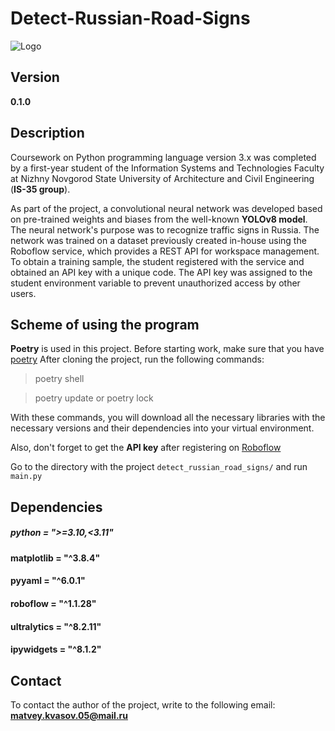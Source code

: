 # Detect-Russian-Road-Signs
![Logo](https://cdn-icons-png.flaticon.com/512/6707/6707424.png)
## Version  
**0.1.0**
##  Description 
Coursework on Python programming language version 3.x was completed by a first-year student of the Information Systems and Technologies Faculty at Nizhny Novgorod State University of Architecture and Civil Engineering (**IS-35 group**).

As part of the project, a convolutional neural network was developed based on pre-trained weights and biases from the well-known **YOLOv8 model**. The neural network's purpose was to recognize traffic signs in Russia. The network was trained on a dataset previously created in-house using the Roboflow service, which provides a REST API for workspace management. To obtain a training sample, the student registered with the service and obtained an API key with a unique code. The API key was assigned to the student environment variable to prevent unauthorized access by other users.

## Scheme of using the program
**Poetry** is used in this project. Before starting work, make sure that you have [poetry](https://python-poetry.org/docs)
After cloning the project, run the following commands:
>poetry shell

>poetry update or poetry lock

With these commands, you will download all the necessary libraries with the necessary versions and their dependencies into your virtual environment.

Also, don't forget to get the **API key** after registering on [Roboflow](https://universe.robotflow.com/ksenia-komlach/roud-signs-rus/dataset/5/download/yolov8 )

Go to the directory with the project `detect_russian_road_signs/` and run `main.py `

## Dependencies
##### python = ">=3.10,<3.11"
#### matplotlib = "^3.8.4"
#### pyyaml = "^6.0.1"
#### roboflow = "^1.1.28"
#### ultralytics = "^8.2.11"
#### ipywidgets = "^8.1.2"

## Contact
To contact the author of the project, write to the following email: **matvey.kvasov.05@mail.ru**